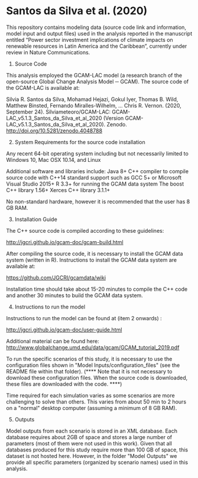 # Santos da Silva et al. (2020)

This repository contains modeling data (source code link and information, model input and output files) used in the analysis reported in the manuscript entitled “Power sector investment implications of climate impacts on renewable resources in Latin America and the Caribbean”, currently under review in Nature Communications. 

1) Source Code

This analysis employed the GCAM-LAC model (a research branch of the open-source Global Change Analysis Model ─ GCAM). The source code of the GCAM-LAC is available at:

Silvia R. Santos da Silva, Mohamad Hejazi, Gokul Iyer, Thomas B. Wild, Matthew Binsted, Fernando Miralles-Wilhelm, … Chris R. Vernon. (2020, September 24). Silviameteoro/GCAM-LAC: GCAM-LAC_v5.1.3_Santos_da_Silva_et_al_2020 (Version GCAM-LAC_v5.1.3_Santos_da_Silva_et_al_2020). Zenodo. http://doi.org/10.5281/zenodo.4048788

2) System Requirements for the source code installation

Any recent 64-bit operating system including but not necessarily limited to Windows 10, Mac OSX 10.14, and Linux

Additional software and libraries include:
Java 8+
C++ compiler to compile source code with C++14 standard support such as GCC 5+ or Microsoft Visual Studio 2015+
R 3.3+ for running the GCAM data system
The boost C++ library 1.56+
Xerces C++ library 3.1.1+

No non-standard hardware, however it is recommended that the user has 8 GB RAM. 

3) Installation Guide

The C++ source code is compiled according to these guidelines:

http://jgcri.github.io/gcam-doc/gcam-build.html

After compiling the source code, it is necessary to install the GCAM data system (written in R). Instructions to install the GCAM data system are available at:

https://github.com/JGCRI/gcamdata/wiki

Installation time should take about 15-20 minutes to compile the C++ code and another 30 minutes to build the GCAM data system.

4) Instructions to run the model

Instructions to run the model can be found at (item 2 onwards) :

http://jgcri.github.io/gcam-doc/user-guide.html

Additional material can be found here: http://www.globalchange.umd.edu/data/gcam/GCAM_tutorial_2019.pdf

To run the specific scenarios of this study, it is necessary to use the configuration files shown in "Model Inputs/configuration_files" (see the README file within that folder). (**** Note that it is not necessary to download these configuration files. When the source code is downloaded, these files are downloaded with the code. ****)

Time required for each simulation varies as some scenarios are more challenging to solve than others. This varies from about 50 min to 2 hours on a "normal" desktop computer (assuming a minimum of 8 GB RAM).

5) Outputs

Model outputs from each scenario is stored in an XML database. Each database requires about 2GB of space and stores a large number of parameters (most of them were not used in this work). Given that all databases produced for this study require more than 100 GB of space, this dataset is not hosted here. However, in the folder "Model Outputs" we provide all specific parameters (organized by scenario names) used in this analysis.




